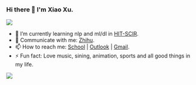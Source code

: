 ### Hi there 👋 I'm Xiao Xu.
![](https://komarev.com/ghpvc/?username=LooperXX)
- 🌱 I’m currently learning nlp and ml/dl in [HIT-SCIR](https://ir.hit.edu.cn).
- 💬 Communicate with me: [Zhihu](https://www.zhihu.com/people/xuxiao-looper).
- 📫 How to reach me: [School](mailto:xxu@ir.hit.edu.cn) | [Outlook](mailto:looperxx@outlook.com) | [Gmail](mailto:looperxx27@gmail.com).
- ⚡ Fun fact: Love music, sining, animation, sports and all good things in my life.

<a href="https://looperxx.github.io/">
  <img align="left" src="https://github-readme-stats.vercel.app/api?username=looperxx&count_private=true&show_icons=true" />
</a>  

<!--
<a href="https://looperxx.github.io/">
    <img align="left" src="https://github-readme-stats.vercel.app/api/top-langs/?username=looperxx&hide=HTML,PostScript,JavaScript,Java,CSS&layout=compact" />
</a>
<a href="https://looperxx.github.io/">
  <img align="left" src="https://github-readme-stats.vercel.app/api/pin/?username=looperxx&repo=DF-Net" />
</a>  
-->



<!--
- 🔭 I’m currently working on ...
- 🌱 I’m currently learning ...
- 👯 I’m looking to collaborate on ...
- 🤔 I’m looking for help with ...
- 💬 Ask me about ...
- 📫 How to reach me: ...
- 😄 Pronouns: ...
- ⚡ Fun fact: ...
-->
